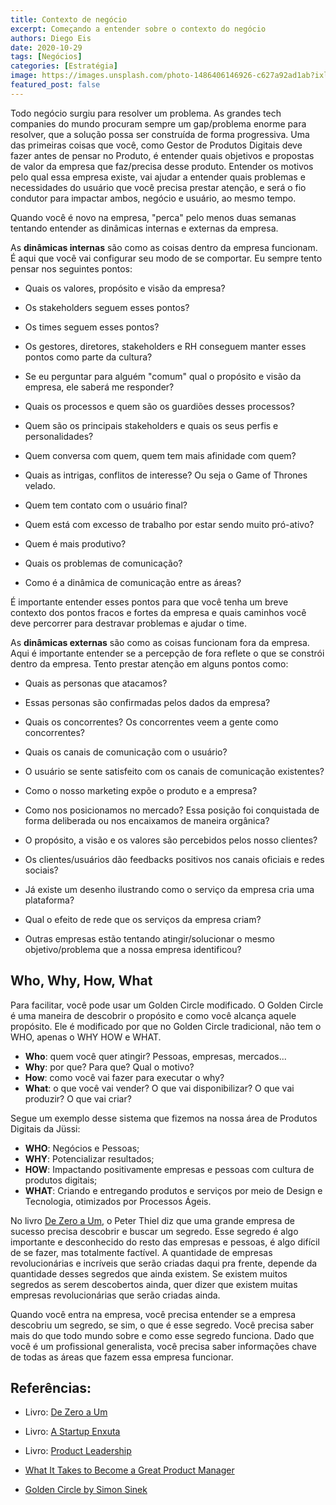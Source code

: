 ```yaml
---
title: Contexto de negócio
excerpt: Começando a entender sobre o contexto do negócio
authors: Diego Eis
date: 2020-10-29
tags: [Negócios]
categories: [Estratégia]
image: https://images.unsplash.com/photo-1486406146926-c627a92ad1ab?ixlib=rb-1.2.1&ixid=eyJhcHBfaWQiOjEyMDd9&auto=format&fit=crop&w=2850&q=80
featured_post: false
---
```


Todo negócio surgiu para resolver um problema. As grandes tech companies
do mundo procuram sempre um gap/problema enorme para resolver, que a
solução possa ser construída de forma progressiva. Uma das primeiras
coisas que você, como Gestor de Produtos Digitais deve fazer antes de
pensar no Produto, é entender quais objetivos e propostas de valor da
empresa que faz/precisa desse produto. Entender os motivos pelo qual
essa empresa existe, vai ajudar a entender quais problemas e
necessidades do usuário que você precisa prestar atenção, e será o fio
condutor para impactar ambos, negócio e usuário, ao mesmo tempo.

Quando você é novo na empresa, \"perca\" pelo menos duas semanas
tentando entender as dinâmicas internas e externas da empresa.

As **dinâmicas internas** são como as coisas dentro da empresa
funcionam. É aqui que você vai configurar seu modo de se comportar. Eu
sempre tento pensar nos seguintes pontos:

-   Quais os valores, propósito e visão da empresa?

-   Os stakeholders seguem esses pontos?

-   Os times seguem esses pontos?

-   Os gestores, diretores, stakeholders e RH conseguem manter esses
    pontos como parte da cultura?

-   Se eu perguntar para alguém \"comum\" qual o propósito e visão da
    empresa, ele saberá me responder?

-   Quais os processos e quem são os guardiões desses processos?

-   Quem são os principais stakeholders e quais os seus perfis e
    personalidades?

-   Quem conversa com quem, quem tem mais afinidade com quem?

-   Quais as intrigas, conflitos de interesse? Ou seja o Game of Thrones
    velado.

-   Quem tem contato com o usuário final?

-   Quem está com excesso de trabalho por estar sendo muito pró-ativo?

-   Quem é mais produtivo?

-   Quais os problemas de comunicação?

-   Como é a dinâmica de comunicação entre as áreas?

É importante entender esses pontos para que você tenha um breve contexto
dos pontos fracos e fortes da empresa e quais caminhos você deve
percorrer para destravar problemas e ajudar o time.

As **dinâmicas externas** são como as coisas funcionam fora da empresa.
Aqui é importante entender se a percepção de fora reflete o que se
constrói dentro da empresa. Tento prestar atenção em alguns pontos
como:

-   Quais as personas que atacamos?

-   Essas personas são confirmadas pelos dados da empresa?

-   Quais os concorrentes? Os concorrentes veem a gente como
    concorrentes?

-   Quais os canais de comunicação com o usuário?

-   O usuário se sente satisfeito com os canais de comunicação
    existentes?

-   Como o nosso marketing expõe o produto e a empresa?

-   Como nos posicionamos no mercado? Essa posição foi conquistada de
    forma deliberada ou nos encaixamos de maneira orgânica?

-   O propósito, a visão e os valores são percebidos pelos nosso
    clientes?

-   Os clientes/usuários dão feedbacks positivos nos canais oficiais e
    redes sociais?

-   Já existe um desenho ilustrando como o serviço da empresa cria uma
    plataforma?

-   Qual o efeito de rede que os serviços da empresa criam?

-   Outras empresas estão tentando atingir/solucionar o mesmo
    objetivo/problema que a nossa empresa identificou?

Who, Why, How, What
-------------------

Para facilitar, você pode usar um Golden Circle modificado. O Golden
Circle é uma maneira de descobrir o propósito e como você alcança aquele
propósito. Ele é modificado por que no Golden Circle tradicional, não
tem o WHO, apenas o WHY HOW e WHAT.

- **Who**: quem você quer atingir? Pessoas, empresas, mercados...
- **Why**: por que? Para que? Qual o motivo?
- **How**: como você vai fazer para executar o why?
- **What**: o que você vai vender? O que vai disponibilizar? O que vai
produzir? O que vai criar?

Segue um exemplo desse sistema que fizemos na nossa área de Produtos
Digitais da Jüssi:

- **WHO**: Negócios e Pessoas;
- **WHY**: Potencializar resultados;
- **HOW**: Impactando positivamente empresas e pessoas com cultura de
produtos digitais;
- **WHAT**: Criando e entregando produtos e serviços por meio de Design
e Tecnologia, otimizados por Processos Ágeis.

No livro [De Zero a Um](https://amzn.to/2DKjxPq), o Peter Thiel diz que
uma grande empresa de sucesso precisa descobrir e buscar um segredo.
Esse segredo é algo importante e desconhecido do resto das empresas e
pessoas, é algo difícil de se fazer, mas totalmente factível. A
quantidade de empresas revolucionárias e incríveis que serão criadas
daqui pra frente, depende da quantidade desses segredos que ainda
existem. Se existem muitos segredos as serem descobertos ainda, quer
dizer que existem muitas empresas revolucionárias que serão criadas
ainda.

Quando você entra na empresa, você precisa entender se a empresa
descobriu um segredo, se sim, o que é esse segredo. Você precisa saber
mais do que todo mundo sobre e como esse segredo funciona. Dado que você
é um profissional generalista, você precisa saber informações chave de
todas as áreas que fazem essa empresa funcionar.

Referências:
-----------

-   Livro: [De Zero a Um](https://amzn.to/2DKjxPq)

-   Livro: [A Startup Enxuta](https://amzn.to/37ZXAcW)

-   Livro: [Product Leadership](https://amzn.to/34NILbx)

-   [What It Takes to Become a Great Product
    Manager](https://hbr.org/2017/12/what-it-takes-to-become-a-great-product-manager)

-   [Golden Circle by Simon
    Sinek](https://www.toolshero.com/leadership/golden-circle-simon-sinek/)